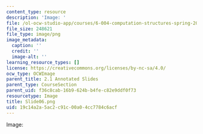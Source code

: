 ```yaml
---
content_type: resource
description: 'Image: '
file: /ol-ocw-studio-app/courses/6-004-computation-structures-spring-2017/19c14a2a5ac2c91c00a04cc7784c6acf_Slide06.png
file_size: 248621
file_type: image/png
image_metadata:
  caption: ''
  credit: ''
  image-alt: ''
learning_resource_types: []
license: https://creativecommons.org/licenses/by-nc-sa/4.0/
ocw_type: OCWImage
parent_title: 2.1 Annotated Slides
parent_type: CourseSection
parent_uid: f36c8cab-16b9-624b-b4fe-c82e9ddf0f73
resourcetype: Image
title: Slide06.png
uid: 19c14a2a-5ac2-c91c-00a0-4cc7784c6acf
---
```

Image: 